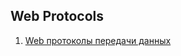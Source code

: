 ## Web Protocols

1. [Web протоколы передачи данных](https://github.com/sashakid/ios-guide/blob/master/Main/11_networking.md#протоколы-передачи-данных)

